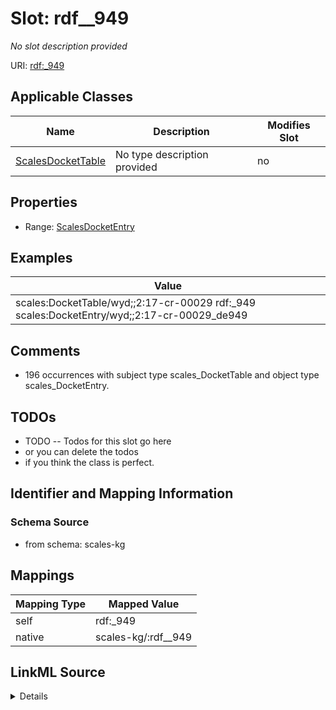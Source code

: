 

# Slot: rdf__949


_No slot description provided_





URI: [rdf:_949](http://www.w3.org/1999/02/22-rdf-syntax-ns#_949)



<!-- no inheritance hierarchy -->





## Applicable Classes

| Name | Description | Modifies Slot |
| --- | --- | --- |
| [ScalesDocketTable](../classes/ScalesDocketTable.md) | No type description provided |  no  |







## Properties

* Range: [ScalesDocketEntry](../classes/ScalesDocketEntry.md)






## Examples

| Value |
| --- |
| scales:DocketTable/wyd;;2:17-cr-00029 rdf:_949 scales:DocketEntry/wyd;;2:17-cr-00029_de949 |

## Comments

* 196 occurrences with subject type scales_DocketTable and object type scales_DocketEntry.

## TODOs

* TODO -- Todos for this slot go here
* or you can delete the todos
* if you think the class is perfect.

## Identifier and Mapping Information







### Schema Source


* from schema: scales-kg




## Mappings

| Mapping Type | Mapped Value |
| ---  | ---  |
| self | rdf:_949 |
| native | scales-kg/:rdf__949 |




## LinkML Source

<details>
```yaml
name: rdf__949
description: No slot description provided
todos:
- TODO -- Todos for this slot go here
- or you can delete the todos
- if you think the class is perfect.
comments:
- 196 occurrences with subject type scales_DocketTable and object type scales_DocketEntry.
examples:
- value: scales:DocketTable/wyd;;2:17-cr-00029 rdf:_949 scales:DocketEntry/wyd;;2:17-cr-00029_de949
from_schema: scales-kg
rank: 1000
slot_uri: rdf:_949
alias: rdf__949
domain_of:
- scales_DocketTable
range: scales_DocketEntry

```
</details>